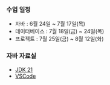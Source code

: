 ### 수업 일정
- 자바 : 6월 24일 ~ 7월 17일(목)
- 데이터베이스 : 7월 18일(금) ~ 24일(목)
- 프로젝트 : 7월 25일(금) ~ 8월 12일(화)

  
### 자바 자료실
- [JDK 21](https://www.oracle.com/kr/java/technologies/downloads/#java21)
- [VSCode](https://code.visualstudio.com/)
